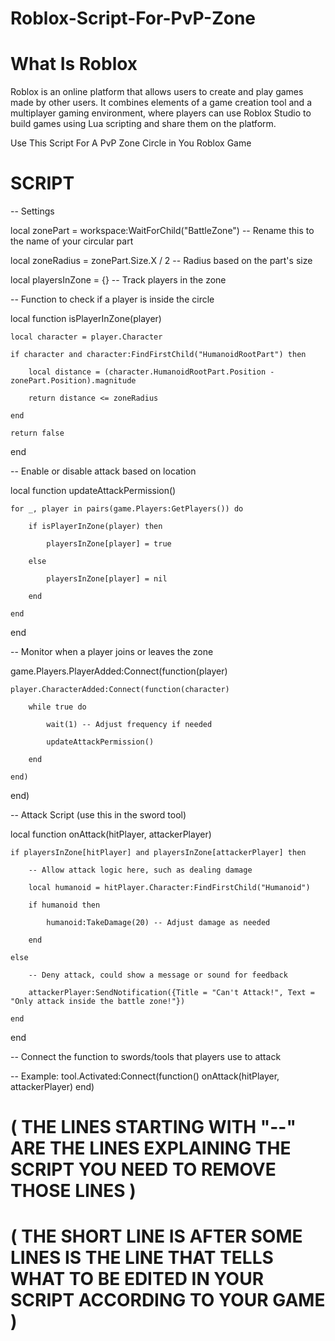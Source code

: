# Roblox-Script-For-PvP-Zone
# What Is Roblox
Roblox is an online platform that allows users to create and play games made by other users. It combines elements of a game creation tool and a multiplayer gaming environment, where players can use Roblox Studio to build games using Lua scripting and share them on the platform. 

Use This Script For A PvP Zone Circle in You Roblox Game

# SCRIPT
-- Settings

local zonePart = workspace:WaitForChild("BattleZone") -- Rename this to the name of your circular part

local zoneRadius = zonePart.Size.X / 2 -- Radius based on the part's size

local playersInZone = {} -- Track players in the zone

-- Function to check if a player is inside the circle

local function isPlayerInZone(player)

    local character = player.Character
    
    if character and character:FindFirstChild("HumanoidRootPart") then
    
        local distance = (character.HumanoidRootPart.Position - zonePart.Position).magnitude
        
        return distance <= zoneRadius
        
    end
    
    return false
    
end

-- Enable or disable attack based on location

local function updateAttackPermission()

    for _, player in pairs(game.Players:GetPlayers()) do
    
        if isPlayerInZone(player) then
        
            playersInZone[player] = true
            
        else
        
            playersInZone[player] = nil
            
        end
        
    end
    
end

-- Monitor when a player joins or leaves the zone

game.Players.PlayerAdded:Connect(function(player)

    player.CharacterAdded:Connect(function(character)
    
        while true do
        
            wait(1) -- Adjust frequency if needed
            
            updateAttackPermission()
            
        end
        
    end)
    
end)

-- Attack Script (use this in the sword tool)

local function onAttack(hitPlayer, attackerPlayer)

    if playersInZone[hitPlayer] and playersInZone[attackerPlayer] then
    
        -- Allow attack logic here, such as dealing damage
        
        local humanoid = hitPlayer.Character:FindFirstChild("Humanoid")
        
        if humanoid then
        
            humanoid:TakeDamage(20) -- Adjust damage as needed
            
        end
        
    else
    
        -- Deny attack, could show a message or sound for feedback
        
        attackerPlayer:SendNotification({Title = "Can't Attack!", Text = "Only attack inside the battle zone!"})
        
    end
    
end

-- Connect the function to swords/tools that players use to attack

-- Example: tool.Activated:Connect(function() onAttack(hitPlayer, attackerPlayer) end)

# ( THE LINES STARTING WITH "--" ARE THE LINES EXPLAINING THE SCRIPT YOU NEED TO REMOVE THOSE LINES )

# ( THE SHORT LINE IS AFTER SOME LINES IS THE LINE THAT TELLS WHAT TO BE EDITED IN YOUR SCRIPT ACCORDING TO YOUR GAME )

